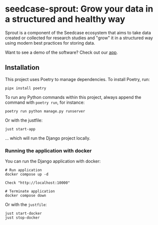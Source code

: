 # seedcase-sprout: Grow your data in a structured and healthy way

Sprout is a component of the Seedcase ecosystem that aims to take data created or collected for research studies and "grow" it in a structured way using modern best practices for storing data.

Want to see a demo of the software? Check out our [app](https://seedcase-sprout.fly.dev/).

## Installation

This project uses Poetry to manage dependencies. To install Poetry, run:

```
pipx install poetry
```

To run any Python commands within this project, always append the command with `poetry run`, for instance:

```
poetry run python manage.py runserver
```
Or with the justfile:

```
just start-app
```
... which will run the Django project locally.


### Running the application with docker

You can run the Django application with docker:

```
# Run application
docker compose up -d

Check "http://localhost:10000"

# Terminate application
docker compose down
```

Or with the `justfile`:

```
just start-docker
just stop-docker
```
